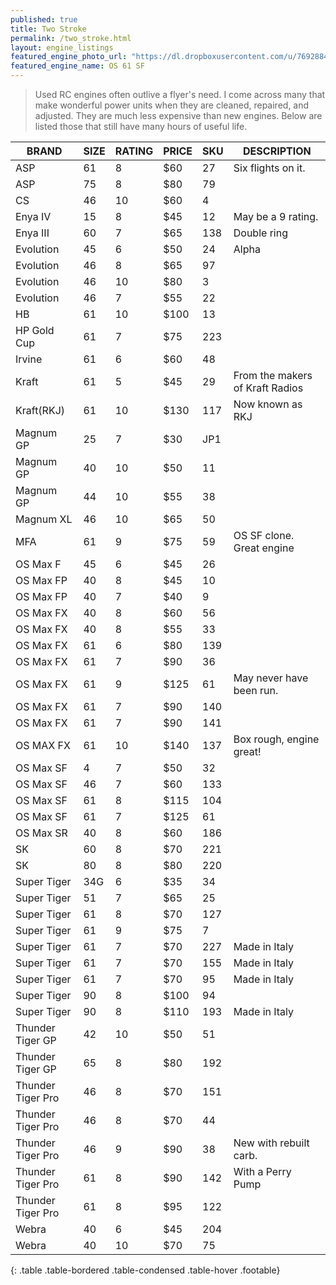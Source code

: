 ```yaml
---
published: true
title: Two Stroke
permalink: /two_stroke.html
layout: engine_listings
featured_engine_photo_url: "https://dl.dropboxusercontent.com/u/76928840/Website%20Photos/featured/2-stroke.jpg"
featured_engine_name: OS 61 SF
---
```


> Used RC engines often outlive a flyer's need. I come across many that make wonderful power units when they are cleaned, repaired, and adjusted.  They are much less expensive than new engines. Below are listed those that still have many hours of useful life.

BRAND             | SIZE  | RATING | PRICE | SKU   | DESCRIPTION
------------------|-------|--------|-------|-------|---------------------
ASP               | 61    | 8      | $60   | 27    | Six flights on it.
ASP               | 75    | 8      | $80   | 79    |                       
CS                | 46    | 10     | $60   | 4     |
Enya IV           | 15    | 8      | $45   | 12    | May be a 9 rating.
Enya III          | 60    | 7      | $65   | 138   | Double ring
Evolution         | 45    | 6      | $50   | 24    | Alpha 
Evolution         | 46    | 8      | $65   | 97    |
Evolution         | 46    | 10     | $80   | 3     |
Evolution         | 46    | 7      | $55   | 22    |
HB                | 61    | 10     | $100  | 13    |
HP Gold Cup       | 61    | 7      | $75   | 223   |
Irvine            | 61    | 6      | $60   | 48    |
Kraft             | 61    | 5      | $45   | 29    | From the makers of Kraft Radios
Kraft(RKJ)        | 61    | 10     | $130  | 117   | Now known as RKJ 
Magnum GP         | 25    | 7      | $30   | JP1   |
Magnum GP         | 40    | 10     | $50   | 11    |
Magnum GP         | 44    | 10     | $55   | 38    |                               
Magnum XL         | 46    | 10     | $65   | 50    |
MFA               | 61    | 9      | $75   | 59    | OS SF clone. Great engine
OS Max F          | 45    | 6      | $45   | 26    |
OS Max FP         | 40    | 8      | $45   | 10    |
OS Max FP         | 40    | 7      | $40   | 9     |
OS Max FX         | 40    | 8      | $60   | 56    |
OS Max FX         | 40    | 8      | $55   | 33    |
OS Max FX         | 61    | 6      | $80   | 139   |
OS Max FX         | 61    | 7      | $90   | 36    |
OS Max FX         | 61    | 9      | $125  | 61    | May never have been run.                                 
OS Max FX         | 61    | 7      | $90   | 140   |
OS Max FX         | 61    | 7      | $90   | 141   |
OS MAX FX         | 61    | 10     | $140  | 137   |Box rough, engine great!                                   
OS Max SF         | 4     | 7      | $50   | 32    |
OS Max SF         | 46    | 7      | $60   | 133   |
OS Max SF         | 61    | 8      | $115  | 104   |
OS Max SF         | 61    | 7      | $125  | 61    |                                   
OS Max SR         | 40    | 8      | $60   | 186   |                             
SK                | 60    | 8      | $70   | 221   |
SK                | 80    | 8      | $80   | 220   |
Super Tiger       | 34G   | 6      | $35   | 34    |
Super Tiger       | 51    | 7      | $65   | 25    |
Super Tiger       | 61    | 8      | $70   | 127   |
Super Tiger       | 61    | 9      | $75   | 7     |
Super Tiger       | 61    | 7      | $70   | 227   | Made in Italy
Super Tiger       | 61    | 7      | $70   | 155   | Made in Italy
Super Tiger       | 61    | 7      | $70   | 95    | Made in Italy
Super Tiger       | 90    | 8      | $100  | 94    |
Super Tiger       | 90    | 8      | $110  | 193   | Made in Italy                                 
Thunder Tiger GP  | 42    | 10     | $50   | 51    |
Thunder Tiger GP  | 65    | 8      | $80   | 192   |
Thunder Tiger Pro | 46    | 8      | $70   | 151   |
Thunder Tiger Pro | 46    | 8      | $70   | 44    |
Thunder Tiger Pro | 46    | 9      | $90   | 38    | New with rebuilt carb.
Thunder Tiger Pro | 61    | 8      | $90   | 142   | With a Perry Pump
Thunder Tiger Pro | 61    | 8      | $95   | 122   |               
Webra             | 40    | 6      | $45   | 204   |
Webra             | 40    | 10     | $70   | 75    |                                       
{: .table .table-bordered .table-condensed .table-hover .footable}